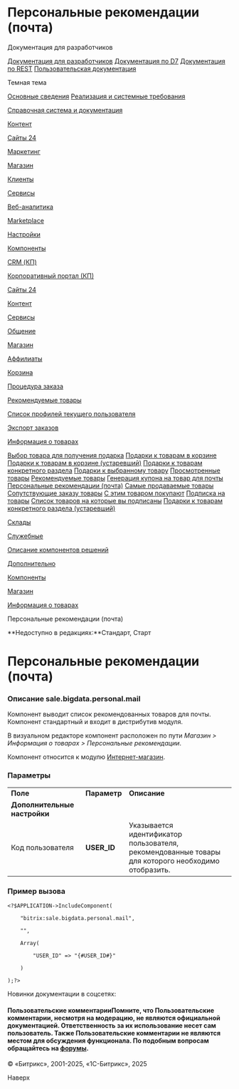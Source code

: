 # Персональные рекомендации (почта)

Документация для разработчиков

[Документация для разработчиков](https://dev.1c-bitrix.ru/api_help/)
[Документация по D7](https://dev.1c-bitrix.ru/api_d7/)
[Документация по REST](https://dev.1c-bitrix.ru/rest_help/)
[Пользовательская документация](https://dev.1c-bitrix.ru/user_help/)

Темная тема

[Основные сведения](/user_help/index.php)
[Реализация и системные требования](/user_help/reqintro.php)

[Справочная система и документация](/user_help/help/index.php)

[Контент](/user_help/content/index.php)

[Сайты 24](/user_help/sites24/index.php)

[Маркетинг](/user_help/marketing/index.php)

[Магазин](/user_help/store/index.php)

[Клиенты](/user_help/clients/index.php)

[Сервисы](/user_help/service/index.php)

[Веб-аналитика](/user_help/statistic/index.php)

[Marketplace](/user_help/marketplace/index.php)

[Настройки](/user_help/settings/index.php)

[Компоненты](/user_help/components/index.php)

[CRM (КП)](/user_help/components/crm/index.php)

[Корпоративный портал (КП)](/user_help/components/intranet/index.php)

[Сайты 24](/user_help/components/landing/index.php)

[Контент](/user_help/components/content/index.php)

[Сервисы](/user_help/components/services/index.php)

[Общение](/user_help/components/obschenie/index.php)

[Магазин](/user_help/components/magazin/index.php)

[Аффилиаты](/user_help/components/magazin/affiliates/index.php)

[Корзина](/user_help/components/magazin/basket/index.php)

[Процедура заказа](/user_help/components/magazin/zakaz/index.php)

[Рекомендуемые товары](/user_help/components/magazin/recommended/index.php)

[Список профилей текущего пользователя](/user_help/components/magazin/profiles/index.php)

[Экспорт заказов](/user_help/components/magazin/export_zakaz/index.php)

[Информация о товарах](/user_help/components/magazin/information_tovars/index.php)

[Выбор товара для получения подарка](/user_help/components/magazin/information_tovars/sale_gift_main_products.php)
[Подарки к товарам в корзине](/user_help/components/magazin/information_tovars/sale_products_gift_basket.php)
[Подарки к товарам в корзине (устаревший)](/user_help/components/magazin/information_tovars/sale_gift_basket.php)
[Подарки к товарам конкретного раздела](/user_help/components/magazin/information_tovars/sale_products_gift_section.php)
[Подарки к выбранному товару](/user_help/components/magazin/information_tovars/sale_products_gift.php)
[Просмотренные товары](/user_help/components/magazin/information_tovars/catalog_products_viewed.php)
[Рекомендуемые товары](/user_help/components/magazin/information_tovars/catalog_recommended_products.php)
[Генерация купона на товар для почты](/user_help/components/magazin/information_tovars/sale_discount_coupon_mail.php)
[Персональные рекомендации (почта)](/user_help/components/magazin/information_tovars/sale_bigdata_personal_mail.php)
[Самые продаваемые товары](/user_help/components/magazin/information_tovars/sale_bestsellers.php)
[Сопутствующие заказу товары](/user_help/components/magazin/information_tovars/sale_bigdata_followup_mail.php)
[С этим товаром покупают](/user_help/components/magazin/information_tovars/sale_recommended_products.php)
[Подписка на товары](/user_help/components/magazin/information_tovars/catalog_product_subscribe.php)
[Список товаров на которые вы подписаны](/user_help/components/magazin/information_tovars/catalog_product_subscribe_list.php)
[Подарки к товарам конкретного раздела (устаревший)](/user_help/components/magazin/information_tovars/sale_gift_section.php)

[Склады](/user_help/components/magazin/sklads/index.php)

[Служебные](/user_help/components/sluzhebnie/index.php)

[Описание компонентов решений](/user_help/description_decisions/index.php)

[Дополнительно](/user_help/additional/index.php)

[Компоненты](/user_help/components/index.php)

[Магазин](/user_help/components/magazin/index.php)

[Информация о товарах](/user_help/components/magazin/information_tovars/index.php)

Персональные рекомендации (почта)

**Недоступно в редакциях:**Стандарт, Старт

# Персональные рекомендации (почта)

### Описание **sale.bigdata.personal.mail**

Компонент выводит список рекомендованных товаров для почты. Компонент стандартный и входит в дистрибутив модуля.

В визуальном редакторе компонент расположен по пути *Магазин > Информация о товарах > Персональные рекомендации*.

Компонент относится к модулю [Интернет-магазин](/user_help/store/sale/index.php).

### Параметры

|  |  |  |
| --- | --- | --- |
| **Поле** | **Параметр** | **Описание** |
| **Дополнительные настройки** | | |
| Код пользователя | **USER\_ID** | Указывается идентификатор пользователя, рекомендованные товары для которого необходимо отобразить. |

### Пример вызова

```
<?$APPLICATION->IncludeComponent(
	"bitrix:sale.bigdata.personal.mail",
	"",
	Array(
		"USER_ID" => "{#USER_ID#}"
	)
);?>
```

Новинки документации в соцсетях:

#### Пользовательские комментарииПомните, что Пользовательские комментарии, несмотря на модерацию, не являются официальной документацией. Ответственность за их использование несет сам пользователь. Также Пользовательские комментарии не являются местом для обсуждения функционала. По подобным вопросам обращайтесь на [форумы](http://dev.1c-bitrix.ru/community/forums/group1/).

© «Битрикс», 2001-2025, «1С-Битрикс», 2025

Наверх